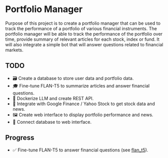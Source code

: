 # Portfolio Manager

Purpose of this project is to create a portfolio manager that can be used to track the performance of a portfolio of various financial instruments. The portfolio manager will be able to track the performance of the portfolio over time, provide summary of relevant articles for each stock, index or fund. It will also integrate a simple bot that will answer questions related to financial markets.

## TODO

- :card_file_box: Create a database to store user data and portfolio data.
- :mortar_board: Fine-tune FLAN-T5 to summarize articles and answer financial questions.
- :whale: Dockerize LLM and create REST API.
- :paperclip: Integrate with Google Finance / Yahoo Stock to get stock data and news.
- :framed_picture: Create web interface to display portfolio performance and news.
- :electric_plug: Connect database to web interface.

## Progress

- :white_check_mark: Fine-tune FLAN-T5 to answer financial questions (see [flan_t5](./flan_t5/FINE_TUNING.md)).
